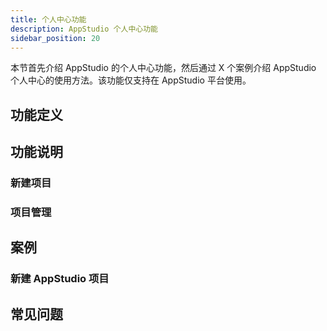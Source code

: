 ```yaml
---
title: 个人中心功能
description: AppStudio 个人中心功能
sidebar_position: 20
---
```


本节首先介绍 AppStudio 的个人中心功能，然后通过 X 个案例介绍 AppStudio 个人中心的使用方法。该功能仅支持在 AppStudio 平台使用。

## 功能定义

## 功能说明

### 新建项目

### 项目管理

## 案例

### 新建 AppStudio 项目

## 常见问题
